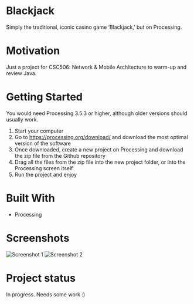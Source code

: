 # Blackjack
Simply the traditional, iconic casino game ‘Blackjack,’ but on Processing. 

# Motivation
Just a project for CSC506: Network & Mobile Architecture to warm-up and review Java.

# Getting Started
You would need Processing 3.5.3 or higher, although older versions should usually work.

1. Start your computer
2. Go to https://processing.org/download/ and download the most optimal version of the software 
3. Once downloaded, create a new project on Processing and download the zip file from the Github repository 
4. Drag all the files from the zip file into the new project folder, or into the Processing screen itself 
5. Run the project and enjoy

# Built With
* Processing

# Screenshots
![Screenshot 1](https://raw.githubusercontent.com/josephchen1/Blackjack/master/data/1.png)
![Screenshot 2](https://raw.githubusercontent.com/josephchen1/Blackjack/master/data/2.png)

# Project status 
In progress. Needs some work :)
	
